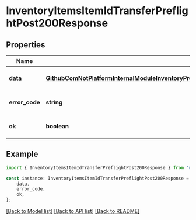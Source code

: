 # InventoryItemsItemIdTransferPreflightPost200Response


## Properties

Name | Type | Description | Notes
------------ | ------------- | ------------- | -------------
**data** | [**GithubComNotPlatformInternalModuleInventoryPresentationInventoryItemHttpModelTransferItemPreflightResponse**](GithubComNotPlatformInternalModuleInventoryPresentationInventoryItemHttpModelTransferItemPreflightResponse.md) |  | [optional] [default to undefined]
**error_code** | **string** |  | [optional] [default to undefined]
**ok** | **boolean** |  | [optional] [default to undefined]

## Example

```typescript
import { InventoryItemsItemIdTransferPreflightPost200Response } from 'not-games-sdk-public';

const instance: InventoryItemsItemIdTransferPreflightPost200Response = {
    data,
    error_code,
    ok,
};
```

[[Back to Model list]](../README.md#documentation-for-models) [[Back to API list]](../README.md#documentation-for-api-endpoints) [[Back to README]](../README.md)
